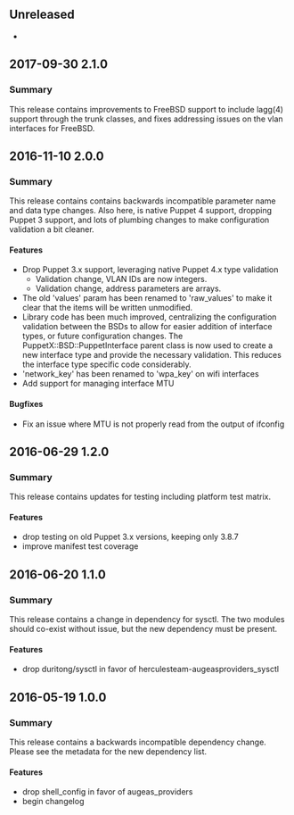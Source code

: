 ## Unreleased
 -

## 2017-09-30 2.1.0
### Summary
This release contains improvements to FreeBSD support to include lagg(4)
support through the trunk classes, and fixes addressing issues on the vlan
interfaces for FreeBSD.

## 2016-11-10 2.0.0
### Summary
This release contains contains backwards incompatible parameter name and data
type changes.  Also here, is native Puppet 4 support, dropping Puppet 3
support, and lots of plumbing changes to make configuration validation a bit
cleaner.

#### Features
  - Drop Puppet 3.x support, leveraging native Puppet 4.x type validation
    - Validation change, VLAN IDs are now integers.
    - Validation change, address parameters are arrays.
  - The old 'values' param has been renamed to 'raw_values' to make it clear
    that the items will be written unmodified.
  - Library code has been much improved, centralizing the configuration
    validation between the BSDs to allow for easier addition of interface
    types, or future configuration changes.  The PuppetX::BSD::PuppetInterface
    parent class is now used to create a new interface type and provide the
    necessary validation.  This reduces the interface type specific code
    considerably.
  - 'network_key' has been renamed to 'wpa_key' on wifi interfaces
  - Add support for managing interface MTU

#### Bugfixes
  - Fix an issue where MTU is not properly read from the output of ifconfig

##  2016-06-29 1.2.0
### Summary
This release contains updates for testing including platform test matrix.

#### Features
 - drop testing on old Puppet 3.x versions, keeping only 3.8.7
 - improve manifest test coverage

## 2016-06-20 1.1.0
### Summary
This release contains a change in dependency for sysctl.  The two modules
should co-exist without issue, but the new dependency must be present.

#### Features
 - drop duritong/sysctl in favor of herculesteam-augeasproviders_sysctl

## 2016-05-19 1.0.0
### Summary
This release contains a backwards incompatible dependency change.  Please see
the metadata for the new dependency list.

#### Features
 - drop shell_config in favor of augeas_providers
 - begin changelog
